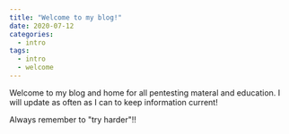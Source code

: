 ```yaml
---
title: "Welcome to my blog!"
date: 2020-07-12
categories:
  - intro
tags:
  - intro
  - welcome
---
```


Welcome to my blog and home for all pentesting materal and education. I will update as often as I can to keep information current! 



Always remember to "try harder"!! 
